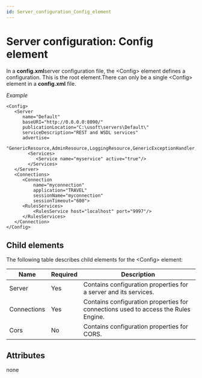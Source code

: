 ```yaml
---
id: Server_configuration_Config_element
---
```


# Server configuration: Config element

In a **config.xml**server configuration file, the \<Config> element defines a configuration. This is the root element.There can only be a single \<Config> element in a **config.xml** file.

*Example*

```language-xml
<Config>
   <Server 
      name="Default" 
      baseURI="http://0.0.0.0:8090/" 
      publicationLocation="C:\usoft\servers\Default\" 
      serviceDescription="REST and WSDL services"    
      advertise=
          "GenericResource,AdminResource,LoggingResource,GenericExceptionHandler,">
        <Services>
           <Service name="myservice" active="true"/>
        </Services>
   </Server>
   <Connections>
      <Connection 
          name="myconnection" 
          application="TRAVEL" 
          sessionName="myconnection" 
          sessionTimeout="600">
      <RulesServices>
          <RulesService host="localhost" port="9997"/>
      </RulesServices>
   </Connection>
</Config>
```

## Child elements

The following table describes child elements for the \<Config> element:

|**Name**|**Required**|**Description**|
|--------|--------|--------|
|Server  |Yes     |Contains configuration properties for a server and its services.|
|Connections|Yes     |Contains configuration properties for connections used to access the Rules Engine.|
|Cors    |No      |Contains configuration properties for CORS.|



## Attributes

none